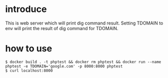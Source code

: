 # introduce
This is web server which will print dig command result.
Setting TDOMAIN to env will print the result of dig command for TDOMAIN.

# how to use
```
$ docker build . -t phptest && docker rm phptest && docker run --name phptest -e TDOMAIN='google.com' -p 8000:8000 phptest
$ curl localhost:8000
```
